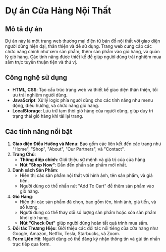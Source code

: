 # Dự án Cửa Hàng Nội Thất

## Mô tả dự án

Dự án này là một trang web thương mại điện tử bán đồ nội thất với giao diện người dùng hiện đại, thân thiện và dễ sử dụng. Trang web cung cấp các chức năng chính như xem sản phẩm, thêm sản phẩm vào giỏ hàng, và quản lý giỏ hàng. Các tính năng được thiết kế để giúp người dùng trải nghiệm mua sắm trực tuyến thuận tiện và thú vị.

## Công nghệ sử dụng

- **HTML, CSS**: Tạo cấu trúc trang web và thiết kế giao diện thân thiện, tối ưu trải nghiệm người dùng.
- **JavaScript**: Xử lý logic phía người dùng cho các tính năng như menu động, điều hướng, và chức năng giỏ hàng.
- **LocalStorage**: Lưu trữ tạm thời giỏ hàng của người dùng, giúp duy trì trạng thái giỏ hàng khi tải lại trang.

## Các tính năng nổi bật

1. **Giao diện Điều Hướng và Menu**: Bao gồm các liên kết đến các trang như "Home", "Shop", "About", "Our Partners", và "Contact".
2. **Trang Chủ**:
   - **Thông điệp chính**: Giới thiệu sứ mệnh và giá trị của cửa hàng.
   - **Nút "Shop Now"**: Dẫn đến phần sản phẩm mới nhất.
3. **Danh sách Sản Phẩm**:
   - Hiển thị các sản phẩm nội thất với hình ảnh, tên sản phẩm, và giá tiền.
   - Người dùng có thể nhấn nút "Add To Cart" để thêm sản phẩm vào giỏ hàng.
4. **Giỏ Hàng**:
   - Hiển thị các sản phẩm đã chọn, bao gồm tên, hình ảnh, giá tiền, và số lượng.
   - Người dùng có thể thay đổi số lượng sản phẩm hoặc xóa sản phẩm khỏi giỏ hàng.
   - **Nút "Check Out"** giúp người dùng hoàn tất quá trình mua sắm.
5. **Đối tác Thương Hiệu**: Giới thiệu các đối tác nổi tiếng của cửa hàng như Google, Amazon, Netflix, Tesla, Starbucks, và Zoom.
6. **Form Liên Hệ**: Người dùng có thể đăng ký nhận thông tin và gửi tin nhắn trực tiếp qua form.
